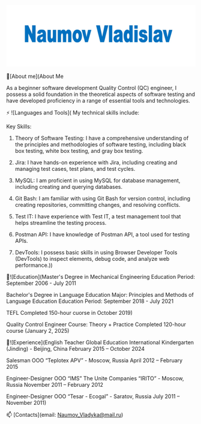 [![Header](https://github.com/VladykaSith/VladykaSith/blob/main/assets/Header.jpg)](https://www.linkedin.com/in/vladislav-naumov-a4074a2a6/)

🧑[About me](About Me

As a beginner software development Quality Control (QC) engineer, I possess a solid foundation in the theoretical aspects of software testing and have developed proficiency in a range of essential tools and technologies.

⚡ ![Languages and Tools]( My technical skills include:

Key Skills:

1. Theory of Software Testing: I have a comprehensive understanding of the principles and methodologies of software testing, including black box testing, white box testing, and gray box testing.

2. Jira: I have hands-on experience with Jira, including creating and managing test cases, test plans, and test cycles.

3. MySQL: I am proficient in using MySQL for database management, including creating and querying databases.

4. Git Bash: I am familiar with using Git Bash for version control, including creating repositories, committing changes, and resolving conflicts.

5. Test IT: I have experience with Test IT, a test management tool that helps streamline the testing process.

6. Postman API: I have knowledge of Postman API, a tool used for testing APIs.

7. DevTools: I possess basic skills in using Browser Developer Tools (DevTools) to inspect elements, debug code, and analyze web performance.))

📕![Education](Master's Degree in Mechanical Engineering
Education Period: September 2006 - July 2011

Bachelor's Degree in Language Education
Major: Principles and Methods of Language Education
Education Period: September 2018 - July 2021  

TEFL 
Completed 150-hour cuorse in October 2019)

Quality Control Engineer Course: Theory + Practice
Completed 120-hour course (January 2, 2025) 

💼![Experience](English Teacher
Global Education International Kindergarten (Jinding) - Beijing, China
February 2015 – October 2024

Salesman
OOO “Teplotex APV” - Moscow, Russia
April 2012 – February 2015

Engineer-Designer
OOO “IMS” The Unite Companies “IRITO” - Moscow, Russia
November 2011 – February 2012

Engineer-Designer
OOO “Tesar - Ecogal” - Saratov, Russia
July 2011 – November 2011)

📫 [Contacts](email: Naumov_Vladyka@mail.ru)